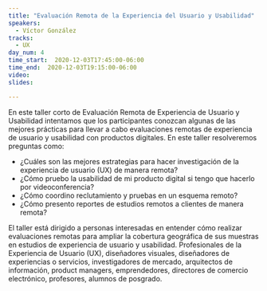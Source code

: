 ```yaml
---
title: "Evaluación Remota de la Experiencia del Usuario y Usabilidad"
speakers:
  - Víctor González
tracks:
  - UX
day_num: 4
time_start:  2020-12-03T17:45:00-06:00
time_end:  2020-12-03T19:15:00-06:00
video:
slides: 

---
```

<!--StartFragment-->

En este taller corto de Evaluación Remota de Experiencia de Usuario y Usabilidad intentamos que los participantes conozcan algunas de las mejores prácticas para llevar a cabo evaluaciones remotas de experiencia de usuario y usabilidad con productos digitales. En este taller resolveremos preguntas como: 
- ¿Cuáles son las mejores estrategias para hacer investigación de la experiencia de usuario (UX) de manera remota?
- ¿Cómo pruebo la usabilidad de mi producto digital si tengo que hacerlo por videoconferencia?
- ¿Cómo coordino reclutamiento y pruebas en un esquema remoto?
- ¿Cómo presento reportes de estudios remotos a clientes de manera remota?

El taller está dirigido a personas interesadas en entender cómo realizar evaluaciones remotas para ampliar la cobertura geográfica de sus muestras en estudios de experiencia de usuario y usabilidad. Profesionales de la Experiencia de Usuario (UX), diseñadores visuales, diseñadores de experiencias o servicios, investigadores de mercado, arquitectos de información, product managers, emprendedores, directores de comercio electrónico, profesores, alumnos de posgrado.

<!--EndFragment-->